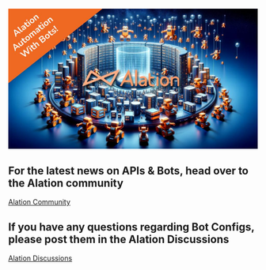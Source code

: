 <p  align="center"><img  src ="assets/FDE_Bots.jpg"  /></p>


## For the latest news on APIs & Bots, head over to the Alation community
[Alation Community](https://community.alation.com/apisandbots/home)

## If you have any questions regarding Bot Configs, please post them in the Alation Discussions
[Alation Discussions](https://community.alation.com/apisandbots/browse/allrecentposts)
